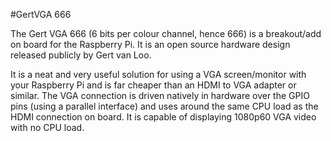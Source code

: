 <!--
---
name: GertVGA 666
class: board
type: other
formfactor: Custom
manufacturer: Pi Supply
description: The Gert VGA 666 is a breakout/add on board for the Raspberry Pi for using a VGA monitor.
url: https://www.kickstarter.com/projects/pisupply/gert-vga-666-kit-hardware-vga-for-raspberry-pi
github: https://github.com/PiSupply/Gert-VGA-666
schematic: https://github.com/fenlogic/vga666
buy: https://www.pi-supply.com/product/gert-vga-666-hardware-vga-raspberry-pi/
image: 'gertvga-666.png'
pincount: 40
eeprom: no
power: no
  '1':
  '2':
ground:
  '6':
  '9':
  '14':
  '20':
  '25':
  '30':
  '34':
  '39':
pin:
  '3':
    name: Pi_Vsync
  '5':
    name: Pi_Hsync
  '7':
    mode: Blue(2)
  '8':
    mode: Green(6)
  '10':
    mode: Green(7)
  '11':
    mode: Red(3)
  '12':
    mode: Red(4)
  '19':
    mode: Green(2)
  '21':
    mode: Blue(7)
  '23':
    mode: Green(3)
  '24':
    mode: Blue(6)
  '26':
    mode: Blue(5)
  '29':
    mode: Blue(3)
  '31':
    mode: Blue(4)
  '32':
    mode: Green(4)
  '33':
    mode: Green(5)
  '35':
    mode: Red(5)
  '36':
    mode: Red(2)
  '38':
    mode: Red(6)
  '40':
    mode: Red(7)
-->
#GertVGA 666

The Gert VGA 666 (6 bits per colour channel, hence 666) is a breakout/add on board for the Raspberry Pi. It is an open source hardware design released publicly by Gert van Loo.

It is a neat and very useful solution for using a VGA screen/monitor with your Raspberry Pi and is far cheaper than an HDMI to VGA adapter or similar. The VGA connection is driven natively in hardware over the GPIO pins (using a parallel interface) and uses around the same CPU load as the HDMI connection on board. It is capable of displaying 1080p60 VGA video with no CPU load.
